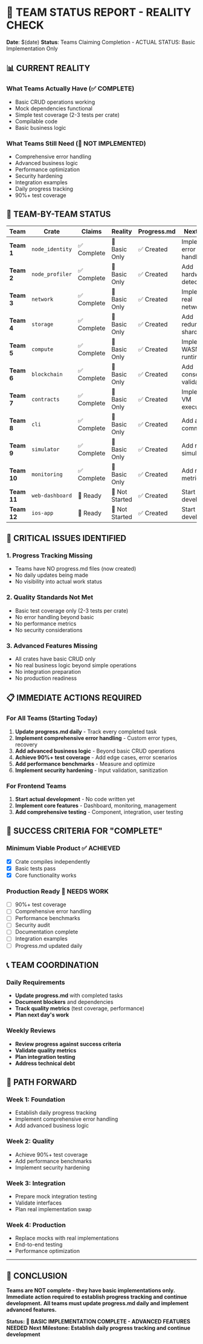 # 🚨 TEAM STATUS REPORT - REALITY CHECK

**Date**: $(date)
**Status**: Teams Claiming Completion - ACTUAL STATUS: Basic Implementation Only

## 📊 **CURRENT REALITY**

### **What Teams Actually Have (✅ COMPLETE)**
- Basic CRUD operations working
- Mock dependencies functional
- Simple test coverage (2-3 tests per crate)
- Compilable code
- Basic business logic

### **What Teams Still Need (🔄 NOT IMPLEMENTED)**
- Comprehensive error handling
- Advanced business logic
- Performance optimization
- Security hardening
- Integration examples
- Daily progress tracking
- 90%+ test coverage

## 🎯 **TEAM-BY-TEAM STATUS**

| Team | Crate | Claims | Reality | Progress.md | Next Steps |
|------|-------|--------|---------|-------------|------------|
| **Team 1** | `node_identity` | ✅ Complete | 🔄 Basic Only | ✅ Created | Implement error handling |
| **Team 2** | `node_profiler` | ✅ Complete | 🔄 Basic Only | ✅ Created | Add hardware detection |
| **Team 3** | `network` | ✅ Complete | 🔄 Basic Only | ✅ Created | Implement real networking |
| **Team 4** | `storage` | ✅ Complete | 🔄 Basic Only | ✅ Created | Add redundancy, sharding |
| **Team 5** | `compute` | ✅ Complete | 🔄 Basic Only | ✅ Created | Implement WASM runtime |
| **Team 6** | `blockchain` | ✅ Complete | 🔄 Basic Only | ✅ Created | Add consensus, validation |
| **Team 7** | `contracts` | ✅ Complete | 🔄 Basic Only | ✅ Created | Implement VM execution |
| **Team 8** | `cli` | ✅ Complete | 🔄 Basic Only | ✅ Created | Add all commands |
| **Team 9** | `simulator` | ✅ Complete | 🔄 Basic Only | ✅ Created | Add real simulation |
| **Team 10** | `monitoring` | ✅ Complete | 🔄 Basic Only | ✅ Created | Add real metrics |
| **Team 11** | `web-dashboard` | 🔄 Ready | 🔄 Not Started | ✅ Created | Start React development |
| **Team 12** | `ios-app` | 🔄 Ready | 🔄 Not Started | ✅ Created | Start iOS development |

## 🚨 **CRITICAL ISSUES IDENTIFIED**

### **1. Progress Tracking Missing**
- Teams have NO progress.md files (now created)
- No daily updates being made
- No visibility into actual work status

### **2. Quality Standards Not Met**
- Basic test coverage only (2-3 tests per crate)
- No error handling beyond basic
- No performance metrics
- No security considerations

### **3. Advanced Features Missing**
- All crates have basic CRUD only
- No real business logic beyond simple operations
- No integration preparation
- No production readiness

## 📋 **IMMEDIATE ACTIONS REQUIRED**

### **For All Teams (Starting Today)**
1. **Update progress.md daily** - Track every completed task
2. **Implement comprehensive error handling** - Custom error types, recovery
3. **Add advanced business logic** - Beyond basic CRUD operations
4. **Achieve 90%+ test coverage** - Add edge cases, error scenarios
5. **Add performance benchmarks** - Measure and optimize
6. **Implement security hardening** - Input validation, sanitization

### **For Frontend Teams**
1. **Start actual development** - No code written yet
2. **Implement core features** - Dashboard, monitoring, management
3. **Add comprehensive testing** - Component, integration, user testing

## 🎯 **SUCCESS CRITERIA FOR "COMPLETE"**

### **Minimum Viable Product** ✅ **ACHIEVED**
- [x] Crate compiles independently
- [x] Basic tests pass
- [x] Core functionality works

### **Production Ready** 🔄 **NEEDS WORK**
- [ ] 90%+ test coverage
- [ ] Comprehensive error handling
- [ ] Performance benchmarks
- [ ] Security audit
- [ ] Documentation complete
- [ ] Integration examples
- [ ] Progress.md updated daily

## 📞 **TEAM COORDINATION**

### **Daily Requirements**
- **Update progress.md** with completed tasks
- **Document blockers** and dependencies
- **Track quality metrics** (test coverage, performance)
- **Plan next day's work**

### **Weekly Reviews**
- **Review progress against success criteria**
- **Validate quality metrics**
- **Plan integration testing**
- **Address technical debt**

## 🚀 **PATH FORWARD**

### **Week 1: Foundation**
- Establish daily progress tracking
- Implement comprehensive error handling
- Add advanced business logic

### **Week 2: Quality**
- Achieve 90%+ test coverage
- Add performance benchmarks
- Implement security hardening

### **Week 3: Integration**
- Prepare mock integration testing
- Validate interfaces
- Plan real implementation swap

### **Week 4: Production**
- Replace mocks with real implementations
- End-to-end testing
- Performance optimization

---

## 🎉 **CONCLUSION**

**Teams are NOT complete - they have basic implementations only.**
**Immediate action required to establish progress tracking and continue development.**
**All teams must update progress.md daily and implement advanced features.**

**Status: 🔄 BASIC IMPLEMENTATION COMPLETE - ADVANCED FEATURES NEEDED**
**Next Milestone: Establish daily progress tracking and continue development**
